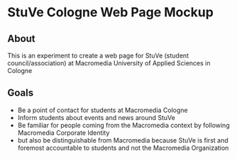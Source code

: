 # StuVe Cologne Web Page Mockup
## About
This is an experiment to create a web page for StuVe (student council/association) at Macromedia University of Applied Sciences in Cologne

## Goals
* Be a point of contact for students at Macromedia Cologne
* Inform students about events and news around StuVe
* Be familiar for people coming from the Macromedia context by following Macromedia Corporate Identity 
* but also be distinguishable from Macromedia because StuVe is first and foremost accountable to students and not the Macromedia Organization